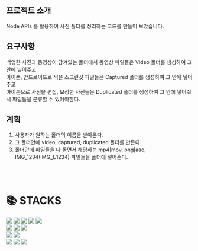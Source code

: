 ## 프로젝트 소개
Node APIs 를 활용하여 사진 폴더를 정리하는 코드를 만들어 보았습니다.

## 요구사항
백업한 사진과 동영상이 담겨있는 폴더에서 동영상 파일들은 Video 폴더를 생성하여 그 안에 넣어주고
<br>
아이폰, 안드로이드로 찍은 스크린샷 파일들은 Captured 폴더를 생성하여 그 안에 넣어주고
<br>
아이폰으로 사진을 편집, 보정한 사진들은 Duplicated 폴더를 생성하여 그 안에 넣어줘서 파일들을 분류할 수 있어야한다.

## 계획
1. 사용자가 원하는 폴더의 이름을 받아온다.
2. 그 폴더안에 video, captured, duplicated 폴더를 만든다.
3. 폴더안에 파일들을 다 돌면서 해당하는 mp4|mov, png|aae, IMG_1234(IMG_E1234) 파일들을 폴더에 넣어준다.

<br>
<br>




<div><h1>📚 STACKS</h1></div>

<div> 
  
  <img src="https://img.shields.io/badge/html5-E34F26?style=for-the-badge&logo=html5&logoColor=white"> 
  <img src="https://img.shields.io/badge/css-1572B6?style=for-the-badge&logo=css3&logoColor=white"> 
  <img src="https://img.shields.io/badge/javascript-F7DF1E?style=for-the-badge&logo=javascript&logoColor=black"> 
  <img src="https://img.shields.io/badge/jquery-0769AD?style=for-the-badge&logo=jquery&logoColor=white">
  <img src="https://img.shields.io/badge/Bootstrapap-7952B3?style=for-the-badge&logo=bootstrap&logoColor=white"/>
  <br>
  
  <img src="https://img.shields.io/badge/mysql-4479A1?style=for-the-badge&logo=mysql&logoColor=white">
  <img src="https://img.shields.io/badge/MariaDB-003545?style=for-the-badge&logo=mariaDB&logoColor=white"/>
  <img src="https://img.shields.io/badge/JSON-000000?style=for-the-badge&logo=json&logoColor=white"/>
  <br>
  
  <img src="https://img.shields.io/badge/PHP-777BB4?style=for-the-badge&logo=php&logoColor=white"/>
  <img src="https://img.shields.io/badge/Apache Tomcat-F8DC75?style=for-the-badge&logo=apachetomcat&logoColor=black"/>
  <br>
  
  <img src="https://img.shields.io/badge/github-181717?style=for-the-badge&logo=github&logoColor=white">
  <img src="https://img.shields.io/badge/git-F05032?style=for-the-badge&logo=git&logoColor=white">
  <img src="https://img.shields.io/badge/Visual%20Studio%20Code-007ACC?style=for-the-badge&logo=visualstudiocode&logoColor=white">
  <br>
</div>
